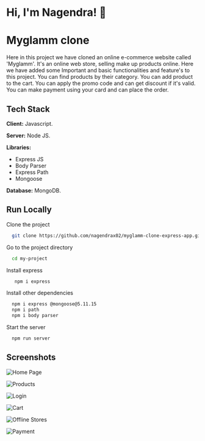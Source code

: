 
# Hi, I'm Nagendra! 👋

  
# Myglamm clone

Here in this project we have cloned an online e-commerce website called 'Myglamm'.  It's an online web store, selling make up products online.
Here we have added some Important and basic functionalities and feature's to this project.
You can find products by their category.
You can add product to the cart.
You can apply the promo code and can get discount if it's valid.
You can make payment using your card and can place the order.

## Tech Stack

**Client:** Javascript.

**Server:** Node JS.

**Libraries:**
* Express JS
* Body Parser
* Express Path
* Mongoose


**Database:** MongoDB.

  
## Run Locally

Clone the project

```bash
  git clone https://github.com/nagendrax02/myglamm-clone-express-app.git
```

Go to the project directory

```bash
  cd my-project
```

Install express
```bash
   npm i express
```




Install other dependencies

```bash
  npm i express @mongoose@5.11.15
  npm i path
  npm i body parser
```

Start the server

```bash
  npm run server
```

  
## Screenshots

![Home Page](https://user-images.githubusercontent.com/76935781/131247081-2836c798-f214-434b-a895-934a1801f279.png)

![Products](https://user-images.githubusercontent.com/76935781/131247102-37999dd6-5486-40be-98cb-03c9072ed53d.png)

![Login](https://user-images.githubusercontent.com/76935781/131247119-ea877e3f-2196-4c10-802d-dba28222d4c3.png)



![ Cart](https://user-images.githubusercontent.com/76935781/131247188-e3201f68-258f-4e29-8a3a-7286cfd44061.png)



![Offline Stores](https://user-images.githubusercontent.com/76935781/131247204-6b24204b-84e6-4e5e-ab3b-0c71cb2cb116.png)


![Payment](https://user-images.githubusercontent.com/76935781/126900122-ba785a04-d432-46f1-ad38-d765072fc1b1.png)
